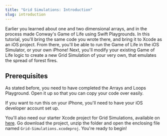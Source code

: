 ```yaml
---
title: "Grid Simulations: Introduction"
slug: introduction
---
```


Earlier you learned about one and two dimensional arrays, and in the process made Conway's Game of Life using Swift Playgrounds. In this tutorial, you'll bring the same code you wrote there, and bring it to Xcode as an iOS project. From there, you'll be able to run the Game of Life in the iOS Simulator, or your own iPhone! Next, you'll modify your existing Game of Life logic to create a new Grid Simulation of your very own, that emulates the spread of forest fires.

## Prerequisites

As stated before, you need to have completed the Arrays and Loops Playground. Open it up so that you can copy your code over easily.

If you want to run this on your iPhone, you'll need to have your iOS developer account set up.

You'll also need our starter Xcode project for Grid Simulations, available on  [here](https://github.com/MakeSchool-Tutorials/Intro-Arrays-Loops-Swift/archive/master.zip). Go download the project, unzip the folder and open the enclosing file named `Grid-Simulations.xcodeproj`. You're ready to begin!
